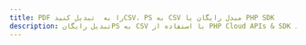 ---title: PDF را به  تبدیل کنیدCSV، PS به CSV مبدل رایگان یا PHP SDKdescription: تبدیل رایگانPS به CSV با استفاده از PHP Cloud APIs & SDK همچنین اسناد PDF را در Cloud ایجاد، ویرایش و رندر کنید.---